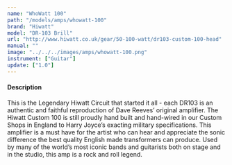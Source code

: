 ```yaml
---
name: "WhoWatt 100"
path: "/models/amps/whowatt-100"
brand: "Hiwatt"
model: "DR-103 Brill"
url: "http://www.hiwatt.co.uk/gear/50-100-watt/dr103-custom-100-head"
manual: ""
image: "../../../images/amps/whowatt-100.png"
instrument: ["Guitar"]
update: ["1.0"]
---
```

#### Description
This is the Legendary Hiwatt Circuit that started it all - each DR103 is an authentic and faithful reproduction of Dave Reeves’ original amplifier. The Hiwatt Custom 100 is still proudly hand built and hand-wired in our Custom Shops in England to Harry Joyce’s exacting military specifications. This amplifier is a must have for the artist who can hear and appreciate the sonic difference the best quality English made transformers can produce. Used by many of the world’s most iconic bands and guitarists both on stage and in the studio, this amp is a rock and roll legend.